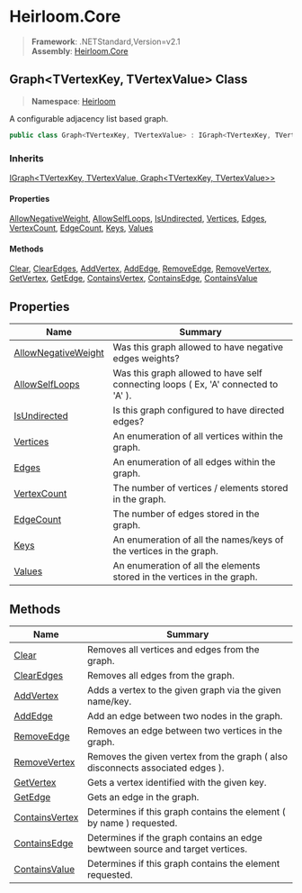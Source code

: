 # Heirloom.Core

> **Framework**: .NETStandard,Version=v2.1  
> **Assembly**: [Heirloom.Core][0]  

## Graph\<TVertexKey, TVertexValue> Class

> **Namespace**: [Heirloom][0]  

A configurable adjacency list based graph.

```cs
public class Graph<TVertexKey, TVertexValue> : IGraph<TVertexKey, TVertexValue, Graph<TVertexKey, TVertexValue>>
```

### Inherits

[IGraph\<TVertexKey, TVertexValue, Graph\<TVertexKey, TVertexValue>>][1]

#### Properties

[AllowNegativeWeight][2], [AllowSelfLoops][3], [IsUndirected][4], [Vertices][5], [Edges][6], [VertexCount][7], [EdgeCount][8], [Keys][9], [Values][10]

#### Methods

[Clear][11], [ClearEdges][12], [AddVertex][13], [AddEdge][14], [RemoveEdge][15], [RemoveVertex][16], [GetVertex][17], [GetEdge][18], [ContainsVertex][19], [ContainsEdge][20], [ContainsValue][21]

## Properties

| Name                     | Summary                                                                            |
|--------------------------|------------------------------------------------------------------------------------|
| [AllowNegativeWeight][2] | Was this graph allowed to have negative edges weights?                             |
| [AllowSelfLoops][3]      | Was this graph allowed to have self connecting loops ( Ex, 'A' connected to 'A' ). |
| [IsUndirected][4]        | Is this graph configured to have directed edges?                                   |
| [Vertices][5]            | An enumeration of all vertices within the graph.                                   |
| [Edges][6]               | An enumeration of all edges within the graph.                                      |
| [VertexCount][7]         | The number of vertices / elements stored in the graph.                             |
| [EdgeCount][8]           | The number of edges stored in the graph.                                           |
| [Keys][9]                | An enumeration of all the names/keys of the vertices in the graph.                 |
| [Values][10]             | An enumeration of all the elements stored in the vertices in the graph.            |

## Methods

| Name                 | Summary                                                                        |
|----------------------|--------------------------------------------------------------------------------|
| [Clear][11]          | Removes all vertices and edges from the graph.                                 |
| [ClearEdges][12]     | Removes all edges from the graph.                                              |
| [AddVertex][13]      | Adds a vertex to the given graph via the given name/key.                       |
| [AddEdge][14]        | Add an edge between two nodes in the graph.                                    |
| [RemoveEdge][15]     | Removes an edge between two vertices in the graph.                             |
| [RemoveVertex][16]   | Removes the given vertex from the graph ( also disconnects associated edges ). |
| [GetVertex][17]      | Gets a vertex identified with the given key.                                   |
| [GetEdge][18]        | Gets an edge in the graph.                                                     |
| [ContainsVertex][19] | Determines if this graph contains the element ( by name ) requested.           |
| [ContainsEdge][20]   | Determines if the graph contains an edge bewtween source and target vertices.  |
| [ContainsValue][21]  | Determines if this graph contains the element requested.                       |

[0]: ../../Heirloom.Core.md
[1]: IGraph[TVertexKey,TVertexValue,Graph[TVertexKey,TVertexValue]].md
[2]: Graph[TVertexKey,TVertexValue]/AllowNegativeWeight.md
[3]: Graph[TVertexKey,TVertexValue]/AllowSelfLoops.md
[4]: Graph[TVertexKey,TVertexValue]/IsUndirected.md
[5]: Graph[TVertexKey,TVertexValue]/Vertices.md
[6]: Graph[TVertexKey,TVertexValue]/Edges.md
[7]: Graph[TVertexKey,TVertexValue]/VertexCount.md
[8]: Graph[TVertexKey,TVertexValue]/EdgeCount.md
[9]: Graph[TVertexKey,TVertexValue]/Keys.md
[10]: Graph[TVertexKey,TVertexValue]/Values.md
[11]: Graph[TVertexKey,TVertexValue]/Clear.md
[12]: Graph[TVertexKey,TVertexValue]/ClearEdges.md
[13]: Graph[TVertexKey,TVertexValue]/AddVertex.md
[14]: Graph[TVertexKey,TVertexValue]/AddEdge.md
[15]: Graph[TVertexKey,TVertexValue]/RemoveEdge.md
[16]: Graph[TVertexKey,TVertexValue]/RemoveVertex.md
[17]: Graph[TVertexKey,TVertexValue]/GetVertex.md
[18]: Graph[TVertexKey,TVertexValue]/GetEdge.md
[19]: Graph[TVertexKey,TVertexValue]/ContainsVertex.md
[20]: Graph[TVertexKey,TVertexValue]/ContainsEdge.md
[21]: Graph[TVertexKey,TVertexValue]/ContainsValue.md
